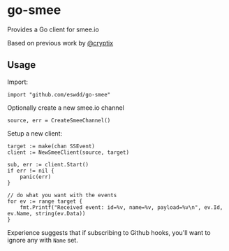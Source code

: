 # go-smee

Provides a Go client for smee.io

Based on previous work by [@cryptix](https://github.com/cryptix/goSSEClient)

## Usage

Import:
```
import "github.com/eswdd/go-smee"
```

Optionally create a new smee.io channel
```
source, err = CreateSmeeChannel()
```

Setup a new client:
```
target := make(chan SSEvent)
client := NewSmeeClient(source, target)

sub, err := client.Start()
if err != nil {
    panic(err)
}

// do what you want with the events
for ev := range target {
    fmt.Printf("Received event: id=%v, name=%v, payload=%v\n", ev.Id, ev.Name, string(ev.Data))
}
```

Experience suggests that if subscribing to Github hooks, you'll want to ignore any with `Name` set.

